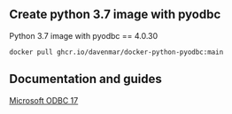 ## Create python 3.7 image with pyodbc
Python 3.7 image with pyodbc == 4.0.30

``docker pull ghcr.io/davenmar/docker-python-pyodbc:main``

## Documentation and guides

[Microsoft ODBC 17](https://docs.microsoft.com/en-us/sql/connect/odbc/linux-mac/installing-the-microsoft-odbc-driver-for-sql-server?view=sql-server-2017)
